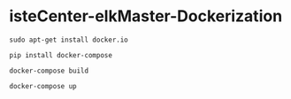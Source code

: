 # isteCenter-elkMaster-Dockerization
  
  `sudo apt-get install docker.io`

  `pip install docker-compose`
  
  `docker-compose build`

  `docker-compose up`
